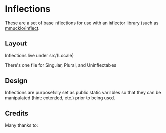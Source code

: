 # Inflections

These are a set of base inflections for use with an inflector library (such as [mmucklo/inflect](https://github.com/mmucklo/inflect).

## Layout

Inflections live under src/(Locale)

There's one file for Singular, Plural, and Uninflectables

## Design

Inflections are purposefully set as public static variables so that they can be manipulated (hint: extended, etc.) prior to being used.

## Credits

Many thanks to:

